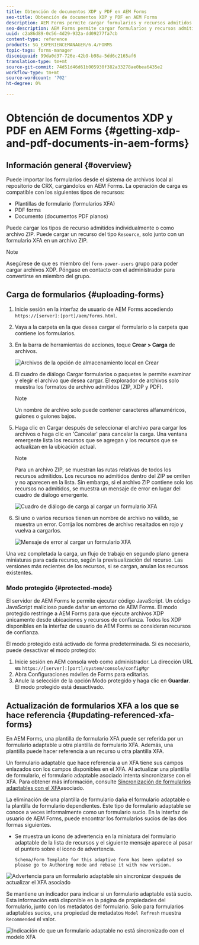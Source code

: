 ```yaml
---
title: Obtención de documentos XDP y PDF en AEM Forms
seo-title: Obtención de documentos XDP y PDF en AEM Forms
description: AEM Forms permite cargar formularios y recursos admitidos para utilizarlos con formularios adaptables. También puede cargar formularios de forma masiva y recursos relacionados como ZIP.
seo-description: AEM Forms permite cargar formularios y recursos admitidos para utilizarlos con formularios adaptables. También puede cargar formularios de forma masiva y recursos relacionados como ZIP.
uuid: c2a86d89-0c56-4d29-932a-dd09277fa7cb
content-type: reference
products: SG_EXPERIENCEMANAGER/6.4/FORMS
topic-tags: forms-manager
discoiquuid: 99da0d37-726e-42b9-b98a-5dd6c2165af6
translation-type: tm+mt
source-git-commit: 74d51d46d61b005930f382a33278ae0bea6435e2
workflow-type: tm+mt
source-wordcount: '702'
ht-degree: 0%

---
```



# Obtención de documentos XDP y PDF en AEM Forms {#getting-xdp-and-pdf-documents-in-aem-forms}

## Información general {#overview}

Puede importar los formularios desde el sistema de archivos local al repositorio de CRX, cargándolos en AEM Forms. La operación de carga es compatible con los siguientes tipos de recursos:

* Plantillas de formulario (formularios XFA)
* PDF forms
* Documento (documentos PDF planos)

Puede cargar los tipos de recurso admitidos individualmente o como archivo ZIP. Puede cargar un recurso del tipo `Resource`, solo junto con un formulario XFA en un archivo ZIP.

>[!NOTE]
>
>Asegúrese de que es miembro del `form-power-users` grupo para poder cargar archivos XDP. Póngase en contacto con el administrador para convertirse en miembro del grupo.

## Carga de formularios {#uploading-forms}

1. Inicie sesión en la interfaz de usuario de AEM Forms accediendo `https://[server]:[port]/aem/forms.html`.
1. Vaya a la carpeta en la que desea cargar el formulario o la carpeta que contiene los formularios.
1. En la barra de herramientas de acciones, toque **Crear > Carga** de archivos.

   ![Archivos de la opción de almacenamiento local en Crear](assets/step.png)

1. El cuadro de diálogo Cargar formularios o paquetes le permite examinar y elegir el archivo que desea cargar. El explorador de archivos solo muestra los formatos de archivo admitidos (ZIP, XDP y PDF).

   >[!NOTE]
   >
   >Un nombre de archivo solo puede contener caracteres alfanuméricos, guiones o guiones bajos.

1. Haga clic en Cargar después de seleccionar el archivo para cargar los archivos o haga clic en &#39;Cancelar&#39; para cancelar la carga. Una ventana emergente lista los recursos que se agregan y los recursos que se actualizan en la ubicación actual.

   >[!NOTE]
   >
   >Para un archivo ZIP, se muestran las rutas relativas de todos los recursos admitidos. Los recursos no admitidos dentro del ZIP se omiten y no aparecen en la lista. Sin embargo, si el archivo ZIP contiene solo los recursos no admitidos, se muestra un mensaje de error en lugar del cuadro de diálogo emergente.

   ![Cuadro de diálogo de carga al cargar un formulario XFA](assets/upload-scr.png)

1. Si uno o varios recursos tienen un nombre de archivo no válido, se muestra un error. Corrija los nombres de archivo resaltados en rojo y vuelva a cargarlos.

   ![Mensaje de error al cargar un formulario XFA](assets/upload-scr-err.png)

Una vez completada la carga, un flujo de trabajo en segundo plano genera miniaturas para cada recurso, según la previsualización del recurso. Las versiones más recientes de los recursos, si se cargan, anulan los recursos existentes.

### Modo protegido {#protected-mode}

El servidor de AEM Forms le permite ejecutar código JavaScript. Un código JavaScript malicioso puede dañar un entorno de AEM Forms. El modo protegido restringe a AEM Forms para que ejecute archivos XDP únicamente desde ubicaciones y recursos de confianza. Todos los XDP disponibles en la interfaz de usuario de AEM Forms se consideran recursos de confianza.

El modo protegido está activado de forma predeterminada. Si es necesario, puede desactivar el modo protegido:

1. Inicie sesión en AEM consola web como administrador. La dirección URL es `https://[server]:[port]/system/console/configMgr`
1. Abra Configuraciones móviles de Forms para editarlas.
1. Anule la selección de la opción Modo protegido y haga clic en **Guardar**. El modo protegido está desactivado.

## Actualización de formularios XFA a los que se hace referencia {#updating-referenced-xfa-forms}

En AEM Forms, una plantilla de formulario XFA puede ser referida por un formulario adaptable u otra plantilla de formulario XFA. Además, una plantilla puede hacer referencia a un recurso u otra plantilla XFA.

Un formulario adaptable que hace referencia a un XFA tiene sus campos enlazados con los campos disponibles en el XFA. Al actualizar una plantilla de formulario, el formulario adaptable asociado intenta sincronizarse con el XFA. Para obtener más información, consulte [Sincronización de formularios adaptables con el XFA](/help/forms/using/synchronizing-adaptive-forms-xfa.md)asociado.

La eliminación de una plantilla de formulario daña el formulario adaptable o la plantilla de formulario dependientes. Este tipo de formulario adaptable se conoce a veces informalmente como un formulario sucio. En la interfaz de usuario de AEM Forms, puede encontrar los formularios sucios de las dos formas siguientes.

* Se muestra un icono de advertencia en la miniatura del formulario adaptable de la lista de recursos y el siguiente mensaje aparece al pasar el puntero sobre el icono de advertencia.

   `Schema/Form Template for this adaptive form has been updated so please go to Authoring mode and rebase it with new version.`

![Advertencia para un formulario adaptable sin sincronizar después de actualizar el XFA asociado](assets/dirtyaf.png)

Se mantiene un indicador para indicar si un formulario adaptable está sucio. Esta información está disponible en la página de propiedades del formulario, junto con los metadatos del formulario. Solo para formularios adaptables sucios, una propiedad de metadatos `Model Refresh` muestra `Recommended` el valor.

![Indicación de que un formulario adaptable no está sincronizado con el modelo XFA](assets/model-refresh.png)

